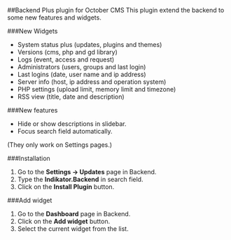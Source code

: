 ##Backend Plus plugin for October CMS
This plugin extend the backend to some new features and widgets.

###New Widgets
* System status plus (updates, plugins and themes)
* Versions (cms, php and gd library)
* Logs (event, access and request)
* Administrators (users, groups and last login)
* Last logins (date, user name and ip address)
* Server info (host, ip address and operation system)
* PHP settings (upload limit, memory limit and timezone)
* RSS view (title, date and description)

###New features
* Hide or show descriptions in slidebar.
* Focus search field automatically.

(They only work on Settings pages.)

###Installation
1. Go to the __Settings -> Updates__ page in Backend.
1. Type the __Indikator.Backend__ in search field.
1. Click on the __Install Plugin__ button.

###Add widget
1. Go to the __Dashboard__ page in Backend.
1. Click on the __Add widget__ button.
1. Select the current widget from the list.
